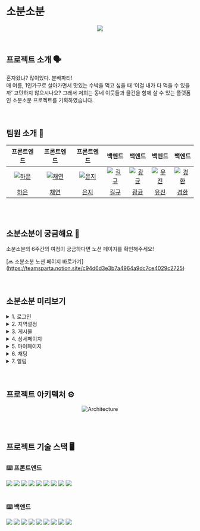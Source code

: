 # 소분소분
<p align="center"><img src="https://github.com/project-team-six/FE/assets/134919218/d6b803d9-3c03-47cf-8efd-9425a8e51e9e"></p>
<br>

## 프로젝트 소개 🗣️
혼자왔냐? 많이있다. 분배파티! 
<br>
매 여름, 1인가구로 살아가면서 맛있는 수박을 먹고 싶을 때 ‘이걸 내가 다 먹을 수 있을까’ 고민하지 않으시나요? 그래서 저희는 동네 이웃들과 물건을 함께 살 수 있는 플랫폼인 소분소분 프로젝트를 기획하였습니다.
<br>
<br>
<br>


## 팀원 소개 👥
<table>
  <thead>
    <tr>
      <th align="center">프론트엔드</th>
      <th align="center">프론트엔드</th>
      <th align="center">프론트엔드</th>
      <th align="center">백엔드</th>
      <th align="center">백엔드</th>
      <th align="center">백엔드</th>
      <th align="center">백엔드</th>
    </tr>
  </thead>
  <tbody>
<tr>
<td align="center"><a target="_blank" rel="noopener noreferrer nofollow" href="https://github.com/project-team-six/FE/assets/130561236/5feb28fd-fc06-4a10-9e69-5a1205e22361"><img src="https://github.com/project-team-six/FE/assets/130561236/5feb28fd-fc06-4a10-9e69-5a1205e22361" alt="하은" style="max-width: 100%;"></a></td>
<td align="center"><a target="_blank" rel="noopener noreferrer nofollow" href="https://github.com/project-team-six/FE/assets/130561236/8e460779-27af-42bf-aa0e-24226ca2ffd6"><img src="https://github.com/project-team-six/FE/assets/130561236/8e460779-27af-42bf-aa0e-24226ca2ffd6" alt="채연" style="max-width: 100%;"></a></td>
<td align="center"><a target="_blank" rel="noopener noreferrer nofollow" href="https://github.com/project-team-six/FE/assets/130561236/d396954f-ac6f-41be-bb09-724ab0058000"><img src="https://github.com/project-team-six/FE/assets/130561236/d396954f-ac6f-41be-bb09-724ab0058000" alt="은지" style="max-width: 100%; height: auto;"></a></td>
<td align="center"><a target="_blank" rel="noopener noreferrer nofollow" href="https://github.com/project-team-six/FE/assets/130561236/05867560-56ef-4447-bc14-c8820d312289"><img src="https://github.com/project-team-six/FE/assets/130561236/05867560-56ef-4447-bc14-c8820d312289" alt="길규" style="max-width: 100%;"></a></td>
<td align="center"><a target="_blank" rel="noopener noreferrer nofollow" href="https://github.com/project-team-six/FE/assets/130561236/ee9ff4fa-c7ac-4e9d-b869-69020a4fc826"><img src="https://github.com/project-team-six/FE/assets/130561236/ee9ff4fa-c7ac-4e9d-b869-69020a4fc826" alt="광균" style="max-width: 100%;"></a></td>
<td align="center"><a target="_blank" rel="noopener noreferrer nofollow" href="https://github.com/project-team-six/FE/assets/130561236/86a7df1f-d8be-40e3-96aa-1f8f1013a03e"><img src="https://github.com/project-team-six/FE/assets/130561236/86a7df1f-d8be-40e3-96aa-1f8f1013a03e" alt="유진" style="max-width: 100%;"></a></td>
<td align="center"><a target="_blank" rel="noopener noreferrer nofollow" href="https://github.com/project-team-six/FE/assets/130561236/79dead80-bab3-41d8-bf24-89dcdebc3297"><img src="https://github.com/project-team-six/FE/assets/130561236/79dead80-bab3-41d8-bf24-89dcdebc3297" alt="경환" style="max-width: 100%;"></a></td>
</tr>
<tr>
<td align="center"><a href="https://github.com/haniStudy">하은</a></td>
<td align="center"><a href="https://github.com/richeeee128">채연</a></td>
<td align="center"><a href="https://github.com/hotcream3904">은지</a></td>
<td align="center"><a href="https://github.com/gilgyujeong">길규</a></td>
<td align="center"><a href="https://github.com/kwangkyunkim">광균</a></td>
<td align="center"><a href="https://github.com/kkamjjing-i">유진</a></td>
<td align="center"><a href="https://github.com/cubeninggen">경환</a></td>
</tr>
</tbody>
</table>
<br>
<br>


## 소분소분이 궁금해요 🔎

소분소분의 6주간의 여정이 궁금하다면 노션 페이지를 확인해주세요!

[🔜 소분소분 노션 페이지 바로가기] (https://teamsparta.notion.site/c94d6d3e3b7a4964a9dc7ce4029c2725)<br>
<br>
<br>

## 소분소분 미리보기
<details>
<summary>1. 로그인 </summary>
일반 로그인과 카카오톡 로그인 모두 지원하고 있습니다.
<img src="https://github.com/project-team-six/FE/assets/96226559/64de9c25-1279-4f5e-86ce-979b64bec06a" alt="login">
</details>
<details>
<summary>2. 지역설정 </summary>   
사용자가 원하는 지역으로 설정하여 동네 소분 목록을 확인할 수 있습니다.
<img src="https://github.com/project-team-six/FE/assets/96226559/521f5843-82cb-4c16-ae49-5cde44ddb5c3" alt="Regional Settings">
</details>
<details>
<summary>3. 게시물 </summary>   
<ul>
  <li>검색</li>
  제목과 내용 통합검색을 지원합니다.<br>
  원하는 물품을 입력하면 내가 속한 지역에서 등록된 게시글을 쉽게 확인 할 수 있습니다.
  <img src="https://github.com/project-team-six/FE/assets/96226559/3c3d7716-6c8a-4ff2-a9f9-17eda90ec2c3" alt="search"> 
  <li>카테고리 필터</li>
  가장 소분을 많이할 것같은 신선식품을 필두로, 뷰티, 생필품, 기타 등의 카테고리를 지원하여 내가 속한 지역에서의 카테고리별로 소분목록을 확인할 수 있습니다.
  <img src="https://github.com/project-team-six/FE/assets/96226559/63593ab5-8f7b-4fee-8287-7b193df36449" alt="filter">
  <li>소분 진행중/마감 필터</li>
  소분이 진행중인것과, 마감한 것에 대해서 분류해서 볼 수있게 했습니다. <br>
이미 마감한 제품은 보통 어느정도의 가격대에 소분목록이 형성되어있는지 확인하기 위함이고, 소분이 진행중인것은 현재 내가 소분할만한 제품을 쉽게 확인하기 위함입니다.
<img src="https://github.com/project-team-six/FE/assets/96226559/64d51a59-e735-4b27-9f1f-4f1be3595168" alt="close filter">
  <li>게시물 작성/수정</li>
  게시물을 등록/수정 하기 전, 주의 사항을 모달로 작성하여 작성하기 전 모든 유저가 중요한 사안을 읽을 수 있도록 하였고, 원가와 판매가격을 따로 분리하여 실제 산 가격과 소분시의 가격을 비교할 수 있도록 해 놓았습니다.<br>
  또한 제품을 언제 구매했는지, 제품의 소비기한은 언제까지인지도 추가로 확인할 수 있도록 필수입력요소로 구성해 두었습니다.
  <img src="https://github.com/project-team-six/FE/assets/96226559/ea8fd065-bdcd-4e6d-84c3-c197915a9865" alt="feed post">
</ul>
</details>
<details>   
<summary>4. 상세페이지 </summary>
<ul>
  <li>마감 & 삭제하기</li>
  게시물을 마감하고 삭제할 수 있습니다. <br>
소분이 완료되면 작성자는 마감 버튼을 눌러 다른 사용자가 채팅을 하거나 댓글을 다는 활동을 할 수 없습니다.
그리고 게시물을 삭제하는 버튼이 존재하여 언제든지 게시물을 삭제할 수 있습니다.
<img src="https://github.com/project-team-six/FE/assets/96226559/7e320422-fe77-4f5b-b4f8-2def73d6c197" alt="closed&delete">
  <li>찜하기</li>
  지금 당장 거래를 할 수 없다면 찜하기 버튼을 눌러봅시다. <br>
마이페이지로 이동하여 내가 찜한 게시물을 확인할 수 있습니다.
<img src="https://github.com/project-team-six/FE/assets/96226559/cdd493c7-ec72-4dcc-b5ee-a643fa480dbf" alt="pin">
  <li>신고</li>
  잘못된 사용자가 있다면 신고 버튼을 눌러 신고할 수 있습니다. 신고자가 악의적인 신고를 할 수 있다는 점을 방지하기 위해 증거 사진을 필수값으로 받고 있습니다.
  <img src="https://github.com/project-team-six/FE/assets/96226559/227fb03d-646f-4da1-aa2a-2a598b20444f" alt="report">
  <li>댓글</li>
  소분 물품에 대한 댓글을 달 수 있습니다.
  <img src="https://github.com/project-team-six/FE/assets/96226559/c7d852c8-270e-4cf2-a40d-fcd45ef9dab5" alt="comment">
</ul>
</details>
<details>   
<summary>5. 마이페이지 </summary>
<ul>
  <li>회원정보 수정</li>
  내 프로필 이미지를 등록하거나 닉네임, 전화번호, 비밀번호를 변경할 수 있습니다.
  <img src="https://github.com/project-team-six/FE/assets/134919218/293b9dc3-ccf3-44bb-ba92-d662344b6f8c" alt="edit"/>
  <li>인기도</li>
  다른 사람의 마이페이지에 들어가서 인기도를 올릴 수도 있고, 다시 뺏어올 수도 있습니다.
  <img src="https://github.com/project-team-six/FE/assets/134919218/6fd1df4f-8134-4e16-9332-0b59e4b0183d" alt="popularity"/>
  <li>작성/찜한 게시물</li>
  내가 작성한 글과, 찜한 글을 확인할 수 있습니다.
  <img src="https://github.com/project-team-six/FE/assets/134919218/f45023bc-5577-46f0-990a-7c6772e0ce4c" alt="storage"/>
</ul>
</details>
<details>
<summary>6. 채팅 </summary>
채팅을 통해 다른 사용자와 소분을 위한 소통을 진행할 수 있습니다.
<img src="https://github.com/project-team-six/FE/assets/134919218/d541c4a3-e090-422d-8c93-23cf784eec67" alt="chat"/>
</details>
<details>
<summary>7. 알림 </summary>
사용자가 작성한 글에 다른 사용자가 댓글을 달았거나, 찜했거나, 소분하기 위해 채팅방에 입장한 경우 실시간으로 알림이 전송됩니다. <br>
알림 내용을 확인하여 다른 사용자들과 소분을 진행하시면 됩니다. <br>
사용자가 원하는 지역으로 설정하여 동네 소분 목록을 확인할 수 있습니다.
<img src="https://github.com/project-team-six/FE/assets/134919218/d861b339-e939-4985-a9ef-6278e53980f2" alt="alert"/>
</details>
<br>
<br>

## 프로젝트 아키텍처 ⚙️
<p align="center"><img src="https://github.com/project-team-six/FE/assets/134919218/7dbdf2f0-c2e7-4ce0-b83a-dafd926dbcef" alt="Architecture"></p>
<br>
<br>

## 프로젝트 기술 스택 🖥️

### ⌨️ 프론트앤드
<img src="https://img.shields.io/badge/Typescript-3178C6?style=for-the-badge&logo=typescript&logoColor=white">
<img src="https://img.shields.io/badge/HTML5-E34F26?style=for-the-badge&logo=HTML5&logoColor=white">
<img src="https://img.shields.io/badge/CSS3-1572B6?style=for-the-badge&logo=CSS3&logoColor=white">
 <img src="https://img.shields.io/badge/React-61DAFB?style=for-the-badge&logo=react&logoColor=white"/>
 <img src="https://img.shields.io/badge/axios-5A29E4?style=for-the-badge&logo=axios&logoColor=white"/>
 <img src="https://img.shields.io/badge/reactquery-FF4154?style=for-the-badge&logo=reactquery&logoColor=white"/>
 <img src="https://img.shields.io/badge/redux-764ABC?style=for-the-badge&logo=redux&logoColor=white"/>
 <img src="https://img.shields.io/badge/styledcomponents-DB7093?style=for-the-badge&logo=styledcomponents&logoColor=white"/>
<img src="https://img.shields.io/badge/Amazon AWS-232F3E?style=for-the-badge&logo=Amazon AWS&logoColor=white"/>
<br>
<br>

### ⌨️ 백앤드
<img src="https://img.shields.io/badge/OpenJDK-232F3E?style=for-the-badge&logo=OpenJDK&logoColor=white"/>
<img src="https://img.shields.io/badge/spring-6DB33F?style=for-the-badge&logo=spring&logoColor=white"/>
<img src="https://img.shields.io/badge/Spring Boot-6DB33F?style=for-the-badge&logo=Spring Boot&logoColor=white"/>
<img src="https://img.shields.io/badge/springsecurity-6DB33F?style=for-the-badge&logo=springsecurity&logoColor=white"/>
<img src="https://img.shields.io/badge/mysql-4479A1?style=for-the-badge&logo=mysql&logoColor=white"/>
<img src="https://img.shields.io/badge/amazonec2-FF9900?style=for-the-badge&logo=amazonec2&logoColor=white"/>
<img src="https://img.shields.io/badge/amazonrds-527FFF?style=for-the-badge&logo=amazonrds&logoColor=white"/>
<img src="https://img.shields.io/badge/amazons3-569A31?style=for-the-badge&logo=amazonec2&logoColor=white"/>
<img src="https://img.shields.io/badge/redis-DC382D?style=for-the-badge&logo=redis&logoColor=white"/>
